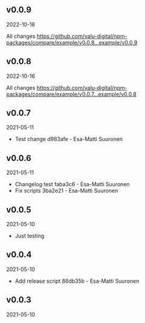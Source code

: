 ## v0.0.9

2022-10-16


All changes https://github.com/valu-digital/npm-packages/compare/example/v0.0.8...example/v0.0.9

## v0.0.8

2022-10-16


All changes https://github.com/valu-digital/npm-packages/compare/example/v0.0.7...example/v0.0.8

## v0.0.7

2021-05-11

-   Test change d983afe - Esa-Matti Suuronen

## v0.0.6

2021-05-11

-   Changelog test faba3c6 - Esa-Matti Suuronen
-   Fix scripts 3ba2e21 - Esa-Matti Suuronen

## v0.0.5

2021-05-10

-   Just testing

## v0.0.4

2021-05-10

-   Add release script 86db35b - Esa-Matti Suuronen

## v0.0.3

2021-05-10
